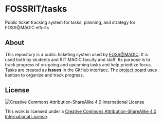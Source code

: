 FOSSRIT/tasks
=============

Public ticket tracking system for tasks, planning, and strategy for FOSS@MAGIC efforts


## About

This repository is a public ticketing system used by [FOSS@MAGIC](http://foss.rit.edu).
It is used both by students and RIT MAGIC faculty and staff.
Its purpose is to track progress of on-going and upcoming tasks and help prioritize focus.
Tasks are created as **issues** in the GitHub interface.
The [project board](https://github.com/FOSSRIT/tasks/projects/) uses kanban to organize and track progress.


## License

![Creative Commons Attribution-ShareAlike 4.0 International License](https://i.creativecommons.org/l/by-sa/4.0/88x31.png)

This work is licensed under a [Creative Commons Attribution-ShareAlike 4.0 International License](http://creativecommons.org/licenses/by-sa/4.0/).
